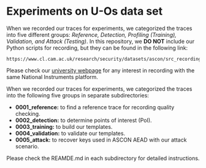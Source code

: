 # Experiments on U-Os data set  

When we recorded our traces for experiments, we categorized the traces into five different groups: _Reference, Detection, Profiling (Training), Validation, and Attack (Testing)_. In this repository, we **DO NOT** include our Python scripts for recording, but they can be found  in the following link:

    https://www.cl.cam.ac.uk/research/security/datasets/ascon/src_recording/CW_ASCON_recording_20240414.zip

Please check our [university webpage](https://www.cl.cam.ac.uk/research/security/datasets/ascon/index.html#U-Os-recording) for any interest in recording with the same National Instruments platform.  

When we recorded our traces for experiments, we categorized the traces into the following five groups in separate subdirectories:  
 -  **0001\_reference:** to find a reference trace for recording quality checking.
 -  **0002\_detection:** to determine points of interest (PoI). 
 -  **0003\_training:** to build our templates.
 -  **0004\_validation:** to validate our templates.
 -  **0005\_attack:** to recover keys used in ASCON AEAD with our attack scenario.

Please check the REAMDE.md in each subdirectory for detailed instructions.
